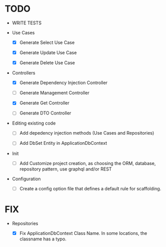 # TODO

- WRITE TESTS

- Use Cases

	- [x] Generate Select Use Case

	- [x] Generate Update Use Case

	- [x] Generate Delete Use Case

- Controllers

	- [x] Generate Dependency Injection Controller

	- [ ] Generate Management Controller

	- [x] Generate Get Controller

	- [ ] Generate DTO Controller

- Editing existing code

	- [ ] Add depedency injection methods (Use Cases and Repositories)

	- [ ] Add DbSet Entity in ApplicationDbContext

- Init

	- [ ] Add Customize project creation, as choosing the ORM, database, repository pattern, use graphql and/or REST

- Configuration

    - [ ] Create a config option file that defines a default rule for scaffolding.

# FIX

- Repositories

	- [x] Fix ApplicationDbContext Class Name. In some locations, the classname has a typo.
